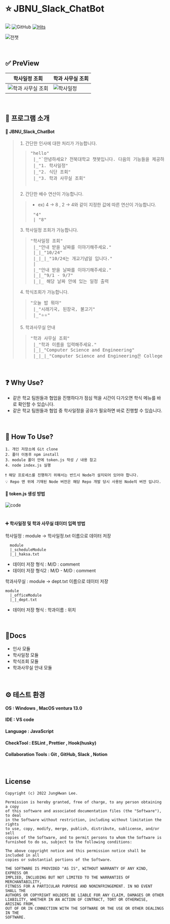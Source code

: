 # ⭐️ JBNU_Slack_ChatBot

<img src = "https://img.shields.io/badge/Node.js-v18.11.0-blue"/>  ![GitHub](https://img.shields.io/github/license/LeeJungHwan-Dev/JBNU_Slack_ChatBot)
[![Hits](https://hits.seeyoufarm.com/api/count/incr/badge.svg?url=https%3A%2F%2Fgithub.com%2FLeeJungHwan-Dev%2FJBNU_Slack_ChatBot&count_bg=%23FFA1FA&title_bg=%23000000&icon=slack.svg&icon_color=%23FFFFFF&title=hits&edge_flat=false)](https://hits.seeyoufarm.com)

![전챗](https://user-images.githubusercontent.com/93726941/202358478-ac261d45-1976-47e3-a3dc-e714a41aaa0a.png)

</br>

## ✅ PreView
|학사일정 조회|학과 사무실 조회|
|---------|-------------|
|![학과 사무실 조회](https://user-images.githubusercontent.com/93726941/203681533-092c4aec-f80a-46f3-9033-7f4d90f578b5.gif)|![학사일정](https://user-images.githubusercontent.com/93726941/203681566-7a18ab57-c2a5-4e8a-890d-ce79848bc25a.gif)|

</br>

## 🔎 프로그램 소개
#### 🤖 JBNU_Slack_ChatBot

> 1. 간단한 인사에 대한 처리가 가능합니다.
>><pre>
>>"hello"
>>  |_"`안녕하세요? 전북대학교 챗봇입니다. 다음의 기능들을 제공하고 있습니다."
>>  |_"1. 학사일정"
>>  |_"2. 식단 조회"
>>  |_"3. 학과 사무실 조회"
>>
>></pre>
>
> 2. 간단한 배수 연산이 가능합니다.
>> * ex) 4 -> 8 , 2 -> 4와 같이 지정한 값에 따른 연산이 가능합니다.
>><pre>
>>  "4"
>>  |_"8"
>></pre> 
>
> 3. 학사일정 조회가 가능합니다.
>><pre>
>>"학사일정 조회"
>>  |_"안내 받을 날짜를 이야기해주세요."
>>  |_|_"10/24"
>>  |_|_|_"10/24는 개교기념일 입니다."
>>  |
>>  |_"안내 받을 날짜를 이야기해주세요."
>>  |_|_"9/1 - 9/7"
>>  |_|_ 해당 날짜 안에 있는 일정 출력
>></pre>      
>
> 4. 학식조회가 가능합니다.
>><pre>
>>"오늘 밥 뭐야"
>>  |_"시래기국, 된장국, 불고기"
>>  |_"⭐️⭐️"
>></pre>    
>
> 5. 학과사무실 안내
>><pre>
>>"학과 사무실 조회"
>>  |_"학과 이름을 입력해주세요."
>>  |_|_"Computer Science and Engineering"
>>  |_|_|_"Computer Science and Engineering은 College of Engineering Building 7, 224입니다."
>></pre> 
</br>

## ❓ Why Use?

* 같은 학교 팀원들과 협업을 진행하다가 점심 먹을 시간이 다가오면 학식 메뉴를 바로 확인할 수 있습니다.
* 같은 학교 팀원들과 협업 중 학사일정을 공유가 필요하면 바로 진행할 수 있습니다.
</br>

## 🌈 How To Use?
~~~
1. 개인 저장소에 Git clone
2. 폴더 이동후 npm install
3. module 폴더 안에 token.js 작성 / 내용 참고
4. node index.js 실행

❗️ 해당 프로세스를 진행하기 위해서는 반드시 Node가 설치되어 있어야 합니다.
💡 Repo 맨 위에 기재된 Node 버전은 해당 Repo 개발 당시 사용된 Node의 버전 입니다.
~~~

#### 🔨 token.js 생성 방법
![code](https://user-images.githubusercontent.com/93726941/202366662-e658bcc4-c78b-4bed-b381-6591d7704a2a.png)

#

#### ➕ 학사일정 및 학과 사무실 데이터 입력 방법


학사일정 : module -> 학사일정.txt 이름으로 데이터 저장

~~~
  module 
  |_scheduleModule 
  |_|_haksa.txt
~~~

* 데이터 저장 형식 : M/D : comment
* 데이터 저장 형식2 : M/D - M/D : comment

학과사무실 : module -> dept.txt 이름으로 데이터 저장

~~~
module 
  |_officeModule 
  |_|_dept.txt  
~~~
  
* 데이터 저장 형식 : 학과이름 : 위치

</br>

## 📄Docs
* 인사 모듈
* 학사일정 모듈
* 학식조회 모듈
* 학과사무실 안내 모듈

</br>

## ⚙️ 테스트 환경 
#### OS : Windows , MacOS ventura 13.0
#### IDE : VS code
#### Language : JavaScript
#### CheckTool : ESLint , Prettier , Hook(husky)
#### Collaboration Tools : Git , GitHub, Slack , Notion

</br>

## License
~~~
Copyright (c) 2022 JungHwan Lee.

Permission is hereby granted, free of charge, to any person obtaining a copy
of this software and associated documentation files (the "Software"), to deal
in the Software without restriction, including without limitation the rights
to use, copy, modify, merge, publish, distribute, sublicense, and/or sell
copies of the Software, and to permit persons to whom the Software is
furnished to do so, subject to the following conditions:

The above copyright notice and this permission notice shall be included in all
copies or substantial portions of the Software.

THE SOFTWARE IS PROVIDED "AS IS", WITHOUT WARRANTY OF ANY KIND, EXPRESS OR
IMPLIED, INCLUDING BUT NOT LIMITED TO THE WARRANTIES OF MERCHANTABILITY,
FITNESS FOR A PARTICULAR PURPOSE AND NONINFRINGEMENT. IN NO EVENT SHALL THE
AUTHORS OR COPYRIGHT HOLDERS BE LIABLE FOR ANY CLAIM, DAMAGES OR OTHER
LIABILITY, WHETHER IN AN ACTION OF CONTRACT, TORT OR OTHERWISE, ARISING FROM,
OUT OF OR IN CONNECTION WITH THE SOFTWARE OR THE USE OR OTHER DEALINGS IN THE
SOFTWARE.
~~~

